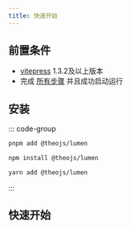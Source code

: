 ```yaml
---
title: 快速开始
---
```


## 前置条件

- [vitepress](https://vitepress.dev/) 1.3.2及以上版本
- 完成 [所有步骤](https://vitepress.dev/zh/guide/getting-started#installation) 并且成功启动运行

## 安装

::: code-group

```sh [pnpm]
pnpm add @theojs/lumen
```

```sh [npm]
npm install @theojs/lumen
```

```sh [yarn]
yarn add @theojs/lumen
```

:::

## 快速开始

<BoxCube
  :items="[
    {
      name: '导入主题配色',
      link: 'theme',
      icon: 'fas fa-palette',
      color: '#f39c12'
    },
    {
      name: '首页公告栏',
      link: 'prelink',
      icon: 'fas fa-bullhorn',
      color: '#e74c3c'
    },
    {
      name: '首页下划线',
      link: 'underline',
      icon: 'fas fa-underline',
      color: '#3498db'
    },
    { name: '页脚配置', link: 'footer', icon: 'fas fa-cogs', color: '#2ecc71' },
    {
      name: '侧边栏链接',
      link: 'aside',
      icon: 'fas fa-th-list',
      color: '#9b59b6'
    },
    { name: '视频组件', link: 'video', icon: 'fas fa-video', color: '#e67e22' },
    {
      name: '链接卡片',
      link: 'links',
      icon: 'fas fa-id-card',
      color: '#1abc9c'
    },
    {
      name: '图片描述',
      link: 'Image-description',
      icon: 'fas fa-image',
      color: '#2ecc71'
    },
    {
      name: 'Twikoo 评论',
      link: 'twikoo',
      icon: 'fas fa-comment-dots',
      color: '#3498db'
    }
  ]"
/>
